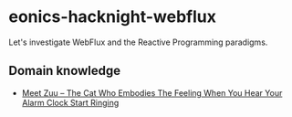 # eonics-hacknight-webflux

Let&#39;s investigate WebFlux and the Reactive Programming paradigms.

## Domain knowledge
-  [Meet Zuu – The Cat Who Embodies The Feeling When You Hear Your Alarm Clock Start Ringing](https://www.boredpanda.com/funny-exotic-long-hair-cat-zuu/)